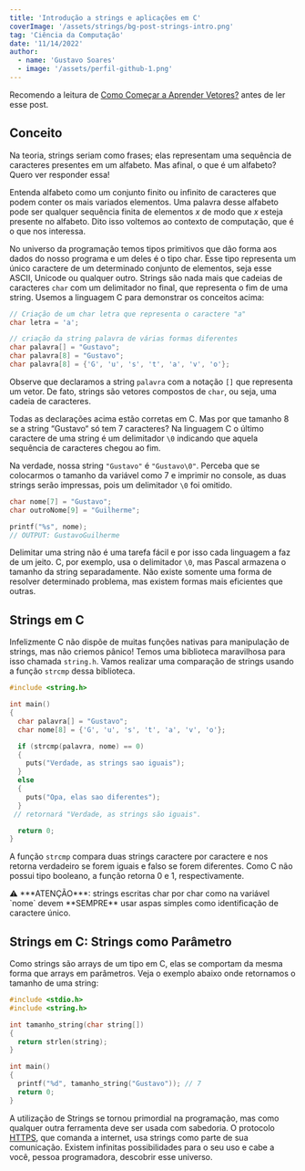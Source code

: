 ```yaml
---
title: 'Introdução a strings e aplicações em C'
coverImage: '/assets/strings/bg-post-strings-intro.png'
tag: 'Ciência da Computação'
date: '11/14/2022'
author:
  - name: 'Gustavo Soares'
  - image: '/assets/perfil-github-1.png'
---
```


Recomendo a leitura de [Como Começar a Aprender Vetores?](https://colatech.vercel.app/post/como-aprender-vetores) antes de ler esse post.

## Conceito

Na teoria, strings seriam como frases; elas representam uma sequência de caracteres presentes em um alfabeto. Mas afinal, o que é um alfabeto? Quero ver responder essa!

Entenda alfabeto como um conjunto finito ou infinito de caracteres que podem conter os mais variados elementos. Uma palavra desse alfabeto pode ser qualquer sequência finita de elementos  $x$ de modo que $x$ esteja presente no alfabeto. Dito isso voltemos ao contexto de computação, que é o que nos interessa.

No universo da programação temos tipos primitivos que dão forma aos dados do nosso programa e um deles é o tipo char. Esse tipo representa um único caractere de um determinado conjunto de elementos, seja esse ASCII, Unicode ou qualquer outro. Strings são nada mais que cadeias de caracteres `char` com um delimitador no final, que representa o fim de uma string. Usemos a linguagem C para demonstrar os conceitos acima:

```c
// Criação de um char letra que representa o caractere "a"
char letra = 'a';

// criação da string palavra de várias formas diferentes
char palavra[] = "Gustavo";
char palavra[8] = "Gustavo";
char palavra[8] = {'G', 'u', 's', 't', 'a', 'v', 'o'};
```

Observe que declaramos a string `palavra` com a notação `[]` que representa um vetor. De fato, strings são  vetores compostos de `char`, ou seja, uma cadeia de caracteres.

Todas as declarações acima estão corretas em C. Mas por que tamanho 8 se a string “Gustavo“ só tem 7 caracteres? Na linguagem C o último caractere de uma string é um delimitador `\0` indicando que aquela sequência de caracteres chegou ao fim.

Na verdade, nossa string `"Gustavo"` é `"Gustavo\0"`. Perceba que se colocarmos o tamanho da variável como 7 e imprimir no console, as duas strings serão impressas, pois um delimitador `\0` foi omitido.

```c
char nome[7] = "Gustavo";
char outroNome[9] = "Guilherme";

printf("%s", nome);
// OUTPUT: GustavoGuilherme
```

Delimitar uma string não é uma tarefa fácil e por isso cada linguagem a faz de um jeito. C, por exemplo, usa o delimitador `\0`, mas Pascal armazena o tamanho da string separadamente. Não existe somente uma forma de resolver determinado problema, mas existem formas mais eficientes que outras.

## Strings em C

Infelizmente C não dispõe de muitas funções nativas para manipulação de strings, mas não criemos pânico! Temos uma biblioteca maravilhosa para isso chamada `string.h`. Vamos realizar uma comparação de strings usando a função `strcmp` dessa biblioteca.

```c
#include <string.h>

int main()
{
  char palavra[] = "Gustavo";
  char nome[8] = {'G', 'u', 's', 't', 'a', 'v', 'o'};

  if (strcmp(palavra, nome) == 0)
  {
    puts("Verdade, as strings sao iguais");
  }
  else
  {
    puts("Opa, elas sao diferentes");
  }
 // retornará "Verdade, as strings são iguais".

  return 0;
}
```

A função `strcmp` compara duas strings caractere por caractere e nos retorna verdadeiro se forem iguais e falso se forem diferentes. Como C não possui tipo booleano, a função retorna 0 e 1, respectivamente.

<aside>
⚠️ ***ATENÇÃO***: strings escritas char por char como na variável `nome` devem **SEMPRE** usar aspas simples como identificação de caractere único.

</aside>

## Strings em C: Strings como Parâmetro

Como strings são arrays de um tipo em C, elas se comportam da mesma forma que arrays em parâmetros. Veja o exemplo abaixo onde retornamos o tamanho de uma string:

```c
#include <stdio.h>
#include <string.h>

int tamanho_string(char string[])
{
  return strlen(string);
}

int main()
{
  printf("%d", tamanho_string("Gustavo")); // 7
  return 0;
}
```

A utilização de Strings se tornou primordial na programação, mas como qualquer outra ferramenta deve ser usada com sabedoria. O protocolo [HTTPS](https://developer.mozilla.org/pt-BR/docs/Web/HTTP/Overview), que comanda a internet, usa strings como parte de sua comunicação. Existem infinitas possibilidades para o seu uso e cabe a você, pessoa programadora,  descobrir esse universo.

